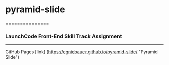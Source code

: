 # pyramid-slide
===============
### LaunchCode Front-End Skill Track Assignment
-----------------------------------------------

GitHub Pages [link] (https://egniebauer.github.io/pyramid-slide/ "Pyramid Slide")
